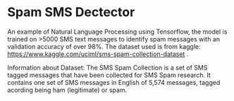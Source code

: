 # Spam SMS Dectector
An example of Natural Language Processing using Tensorflow, the model is trained on >5000 SMS text messages to identify spam messages with an validation accuracy of over 98%. The dataset used is from kaggle: https://www.kaggle.com/uciml/sms-spam-collection-dataset .

Information about Dataset:
The SMS Spam Collection is a set of SMS tagged messages that have been collected for SMS Spam research. It contains one set of SMS messages in English of 5,574 messages, tagged acording being ham (legitimate) or spam.
